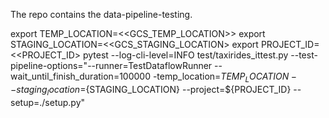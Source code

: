 The repo contains the data-pipeline-testing.







export TEMP_LOCATION=<<GCS_TEMP_LOCATION>>
export STAGING_LOCATION=<<GCS_STAGING_LOCATION>
export PROJECT_ID=<<PROJECT_ID>
pytest --log-cli-level=INFO test/taxirides_ittest.py --test-pipeline-options="--runner=TestDataflowRunner --wait_until_finish_duration=100000 -temp_location=${TEMP_LOCATION}--staging_location=${STAGING_LOCATION} --project=${PROJECT_ID} --setup=./setup.py"